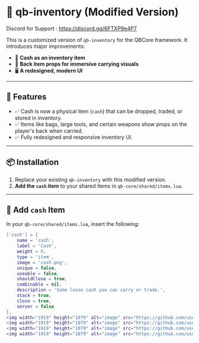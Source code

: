 # 🧰 qb-inventory (Modified Version)

Discord for Support  : https://discord.gg/6FTXP9e4P7

This is a customized version of `qb-inventory` for the QBCore framework. It introduces major improvements:

- 💸 **Cash as an inventory item**  
- 🎒 **Back item props for immersive carrying visuals**  
- 🖥️ **A redesigned, modern UI**

---

## 🚀 Features

- ✅ Cash is now a physical item (`cash`) that can be dropped, traded, or stored in inventory.
- ✅ Items like bags, large tools, and certain weapons show props on the player's back when carried.
- ✅ Fully redesigned and responsive inventory UI.

---

## 📦 Installation

1. Replace your existing `qb-inventory` with this modified version.
2. **Add the `cash` item** to your shared items in `qb-core/shared/items.lua`.

---

## 🔧 Add `cash` Item

In your `qb-core/shared/items.lua`, insert the following:

```lua
['cash'] = {
    name = 'cash',
    label = 'Cash',
    weight = 0,
    type = 'item',
    image = 'cash.png',
    unique = false,
    useable = false,
    shouldClose = true,
    combinable = nil,
    description = 'Some loose cash you can carry or trade.',
    stack = true,
    close = true,
    server = false
},
<img width="1919" height="1079" alt="image" src="https://github.com/user-attachments/assets/911199bc-1017-44cc-b74c-34a7b0a9c696" />
<img width="1919" height="1079" alt="image" src="https://github.com/user-attachments/assets/41654add-c569-4297-bf7e-1bc7209d61cc" />
<img width="1919" height="1079" alt="image" src="https://github.com/user-attachments/assets/b4754e5b-b18d-4a72-8da2-e229d296f9ad" />
<img width="1919" height="1079" alt="image" src="https://github.com/user-attachments/assets/e11c8dac-1d24-4903-b6ac-c89e86afe0db" />


